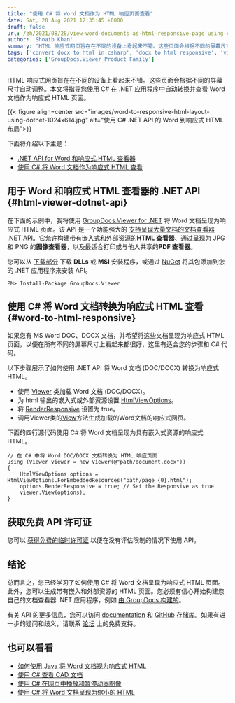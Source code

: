 ```yaml
---
title: "使用 C# 将 Word 文档作为 HTML 响应页面查看"
date: Sat, 28 Aug 2021 12:35:45 +0000
draft: false
url: /zh/2021/08/28/view-word-documents-as-html-responsive-page-using-csharp/
author: 'Shoaib Khan'
summary: "HTML 响应式网页旨在在不同的设备上看起来不错。这些页面会根据不同的屏幕尺寸自动调整。本文将指导您使用 C# 在 .NET 应用程序中自动转换并查看 Word 文档作为响应式 HTML 页面。"
tags: ['convert docx to html in csharp', 'docx to html responsive', 'view word as html responsive', 'Word to HTML in CSharp']
categories: ['GroupDocs.Viewer Product Family']
---
```


HTML 响应式网页旨在在不同的设备上看起来不错。这些页面会根据不同的屏幕尺寸自动调整。本文将指导您使用 C# 在 .NET 应用程序中自动转换并查看 Word 文档作为响应式 HTML 页面。



{{< figure align=center src="images/word-to-responsive-html-layout-using-dotnet-1024x614.jpg" alt="使用 C# .NET API 的 Word 到响应式 HTML 布局">}}


下面将介绍以下主题：

* [.NET API for Word 和响应式 HTML 查看器][1]
* [使用 C# 将 Word 文档作为响应式 HTML 查看][2]

## 用于 Word 和响应式 HTML 查看器的 .NET API {#html-viewer-dotnet-api}

在下面的示例中，我将使用 [GroupDocs.Viewer for .NET][3] 将 Word 文档呈现为响应式 HTML 页面。该 API 是一个功能强大的 [支持呈现大量文档的文档查看器 .NET API][4]。它允许构建带有嵌入式和外部资源的**HTML 查看器**、通过呈现为 JPG 和 PNG 的**图像查看器**，以及最适合打印或与他人共享的**PDF 查看器**。

您可以从 [下载部分][5] 下载 **DLLs** 或 **MSI** 安装程序，或通过 [NuGet][6] 将其包添加到您的 .NET 应用程序来安装 API。

```
PM> Install-Package GroupDocs.Viewer
```

## 使用 C# 将 Word 文档转换为响应式 HTML 查看 {#word-to-html-responsive}

如果您有 MS Word DOC、DOCX 文档，并希望将这些文档呈现为响应式 HTML 页面，以便在所有不同的屏幕尺寸上看起来都很好，这里有适合您的步骤和 C# 代码。

以下步骤展示了如何使用 .NET API 将 Word 文档 (DOC/DOCX) 转换为响应式 HTML。

* 使用 [Viewer][7] 类加载 Word 文档 (DOC/DOCX)。
* 为 html 输出的嵌入式或外部资源设置 [HtmlViewOptions][8]。
* 将 [RenderResponsive][9] 设置为 true。
* 调用Viewer类的[View][10]方法生成加载的Word文档的响应式网页。

下面的四行源代码使用 C# 将 Word 文档呈现为具有嵌入式资源的响应式 HTML。

```
// 在 C# 中将 Word DOC/DOCX 文档转换为 HTML 响应页面
using (Viewer viewer = new Viewer(@"path/document.docx"))
{
    HtmlViewOptions options = HtmlViewOptions.ForEmbeddedResources("path/page_{0}.html");
    options.RenderResponsive = true; // Set the Responsive as true
    viewer.View(options);
}
```

## 获取免费 API 许可证

您可以 [获得免费的临时许可证][11] 以便在没有评估限制的情况下使用 API。

## 结论

总而言之，您已经学习了如何使用 C# 将 Word 文档呈现为响应式 HTML 页面。此外，您可以生成带有嵌入和外部资源的 HTML 页面。您必须有信心开始构建您自己的文档查看器 .NET 应用程序，例如 [由 GroupDocs 构建的][12]。

有关 API 的更多信息，您可以访问 [documentation][13] 和 [GitHub][14] 存储库。如果有进一步的疑问和歧义，请联系 [论坛][15] 上的免费支持。

## 也可以看看

* [如何使用 Java 将 Word 文档视为响应式 HTML][16]
* [使用 C# 查看 CAD 文档][17]
* [使用 C# 在网页中播放和暂停动画图像][18]
* [使用 C# 将 Word 文档呈现为缩小的 HTML][19]







[1]: #html-viewer-dotnet-api
[2]: #word-to-html-responsive
[3]: https://products.groupdocs.com/viewer/net/
[4]: https://docs.groupdocs.com/viewer/net/supported-document-formats/
[5]: https://downloads.groupdocs.com/viewer
[6]: https://www.nuget.org/packages/groupdocs.viewer
[7]: https://apireference.groupdocs.com/viewer/net/groupdocs.viewer/viewer
[8]: https://apireference.groupdocs.com/viewer/net/groupdocs.viewer.options/htmlviewoptions
[9]: https://apireference.groupdocs.com/viewer/net/groupdocs.viewer.options/htmlviewoptions/properties/renderresponsive
[10]: https://apireference.groupdocs.com/viewer/net/groupdocs.viewer/viewer/methods/view/index
[11]: https://purchase.groupdocs.com/temporary-license
[12]: https://products.groupdocs.app/viewer/total
[13]: https://docs.groupdocs.com/viewer/net/
[14]: https://github.com/groupdocs-viewer
[15]: https://forum.groupdocs.com/c/assembly
[16]: https://blog.groupdocs.com/2021/09/23/view-word-documents-as-responsive-html-page-using-java/
[17]: https://blog.groupdocs.com/2021/04/27/view-cad-documents-using-charp/
[18]: https://blog.groupdocs.com/2021/02/28/play-pause-animated-gif-and-apng-in-web-pages-using-csharp/
[19]: https://blog.groupdocs.com/2022/02/25/render-word-documents-as-clean-html-using-csharp/


